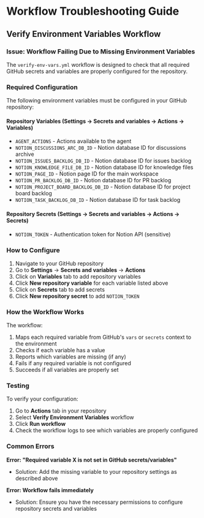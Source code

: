 # Workflow Troubleshooting Guide

## Verify Environment Variables Workflow

### Issue: Workflow Failing Due to Missing Environment Variables

The `verify-env-vars.yml` workflow is designed to check that all required GitHub secrets and variables are properly configured for the repository.

### Required Configuration

The following environment variables must be configured in your GitHub repository:

#### Repository Variables (Settings → Secrets and variables → Actions → Variables)

- `AGENT_ACTIONS` - Actions available to the agent
- `NOTION_DISCUSSIONS_ARC_DB_ID` - Notion database ID for discussions archive
- `NOTION_ISSUES_BACKLOG_DB_ID` - Notion database ID for issues backlog
- `NOTION_KNOWLEDGE_FILE_DB_ID` - Notion database ID for knowledge files
- `NOTION_PAGE_ID` - Notion page ID for the main workspace
- `NOTION_PR_BACKLOG_DB_ID` - Notion database ID for PR backlog
- `NOTION_PROJECT_BOARD_BACKLOG_DB_ID` - Notion database ID for project board backlog
- `NOTION_TASK_BACKLOG_DB_ID` - Notion database ID for task backlog

#### Repository Secrets (Settings → Secrets and variables → Actions → Secrets)

- `NOTION_TOKEN` - Authentication token for Notion API (sensitive)

### How to Configure

1. Navigate to your GitHub repository
2. Go to **Settings** → **Secrets and variables** → **Actions**
3. Click on **Variables** tab to add repository variables
4. Click **New repository variable** for each variable listed above
5. Click on **Secrets** tab to add secrets
6. Click **New repository secret** to add `NOTION_TOKEN`

### How the Workflow Works

The workflow:
1. Maps each required variable from GitHub's `vars` or `secrets` context to the environment
2. Checks if each variable has a value
3. Reports which variables are missing (if any)
4. Fails if any required variable is not configured
5. Succeeds if all variables are properly set

### Testing

To verify your configuration:
1. Go to **Actions** tab in your repository
2. Select **Verify Environment Variables** workflow
3. Click **Run workflow**
4. Check the workflow logs to see which variables are properly configured

### Common Errors

**Error: "Required variable X is not set in GitHub secrets/variables"**
- Solution: Add the missing variable to your repository settings as described above

**Error: Workflow fails immediately**
- Solution: Ensure you have the necessary permissions to configure repository secrets and variables
